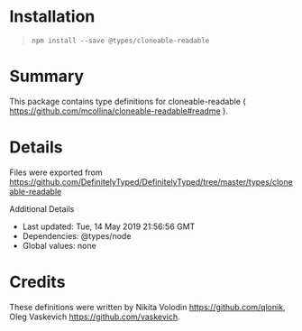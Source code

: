 # Installation
> `npm install --save @types/cloneable-readable`

# Summary
This package contains type definitions for cloneable-readable ( https://github.com/mcollina/cloneable-readable#readme ).

# Details
Files were exported from https://github.com/DefinitelyTyped/DefinitelyTyped/tree/master/types/cloneable-readable

Additional Details
 * Last updated: Tue, 14 May 2019 21:56:56 GMT
 * Dependencies: @types/node
 * Global values: none

# Credits
These definitions were written by Nikita Volodin <https://github.com/qlonik>, Oleg Vaskevich <https://github.com/vaskevich>.
